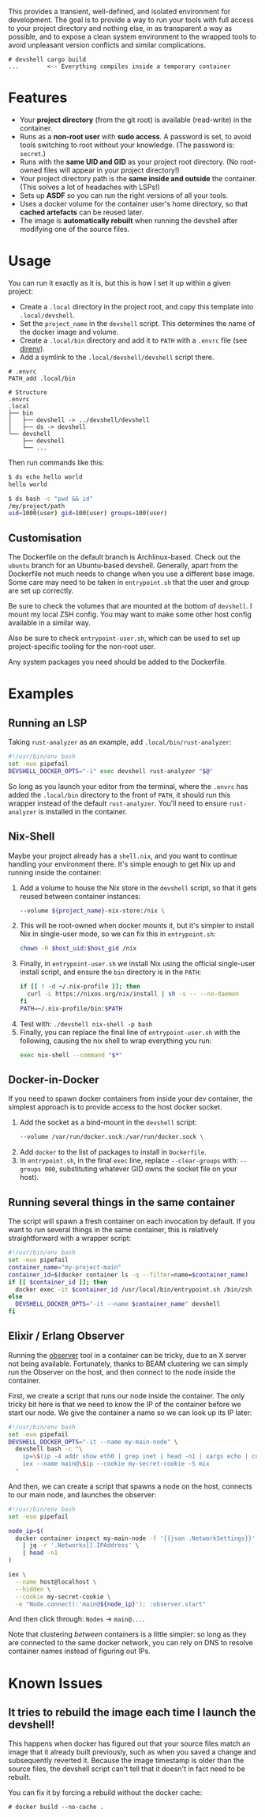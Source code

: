 This provides a transient, well-defined, and isolated environment for
development. The goal is to provide a way to run your tools with full access to
your project directory and nothing else, in as transparent a way as possible,
and to expose a clean system environment to the wrapped tools to avoid
unpleasant version conflicts and similar complications.

```
# devshell cargo build
...        <-- Everything compiles inside a temporary container
```

# Features

* Your **project directory** (from the git root) is available (read-write) in
  the container.
* Runs as a **non-root user** with **sudo access**. A password is set, to avoid
  tools switching to root without your knowledge. (The password is: `secret`.)
* Runs with the **same UID and GID** as your project root directory. (No
  root-owned files will appear in your project directory!)
* Your project directory path is the **same inside and outside** the container.
  (This solves a lot of headaches with LSPs!)
* Sets up **ASDF** so you can run the right versions of all your tools.
* Uses a docker volume for the container user's home directory, so that **cached
  artefacts** can be reused later.
* The image is **automatically rebuilt** when running the devshell after modifying
  one of the source files.

# Usage

You can run it exactly as it is, but this is how I set it up within a given
project:

* Create a `.local` directory in the project root, and copy this template into
  `.local/devshell`.
* Set the `project_name` in the `devshell` script. This determines the name of
  the docker image and volume.
* Create a `.local/bin` directory and add it to `PATH` with a `.envrc`
  file (see [direnv](https://direnv.net/)).
* Add a symlink to the `.local/devshell/devshell` script there.

```
# .envrc
PATH_add .local/bin
```

```
# Structure
.envrc
.local
├── bin
│   ├── devshell -> ../devshell/devshell
│   ├── ds -> devshell
└── devshell
    ├── devshell
    └── ...
```

Then run commands like this:

```bash
$ ds echo hello world
hello world

$ ds bash -c "pwd && id"
/my/project/path
uid=1000(user) gid=100(user) groups=100(user)
```

## Customisation

The Dockerfile on the default branch is Archlinux-based. Check out the `ubuntu`
branch for an Ubuntu-based devshell. Generally, apart from the Dockerfile not
much needs to change when you use a different base image. Some care may need to
be taken in `entrypoint.sh` that the user and group are set up correctly.

Be sure to check the volumes that are mounted at the bottom of `devshell`. I
mount my local ZSH config. You may want to make some other host config available
in a similar way.

Also be sure to check `entrypoint-user.sh`, which can be used to set up
project-specific tooling for the non-root user.

Any system packages you need should be added to the Dockerfile.

# Examples

## Running an LSP

Taking `rust-analyzer` as an example, add `.local/bin/rust-analyzer`:

```bash
#!/usr/bin/env bash
set -euo pipefail
DEVSHELL_DOCKER_OPTS="-i" exec devshell rust-analyzer "$@"
```

So long as you launch your editor from the terminal, where the `.envrc`
has added the `.local/bin` directory to the front of `PATH`, it should run
this wrapper instead of the default `rust-analyzer`. You'll need to ensure
`rust-analyzer` is installed in the container.

## Nix-Shell

Maybe your project already has a `shell.nix`, and you want to continue handling
your environment there. It's simple enough to get Nix up and running inside the
container:

1. Add a volume to house the Nix store in the `devshell` script, so that it
   gets reused between container instances:
    ```bash
    --volume ${project_name}-nix-store:/nix \
    ```
2. This will be root-owned when docker mounts it, but it's simpler to install
   Nix in single-user mode, so we can fix this in `entrypoint.sh`:
   ```bash
   chown -R $host_uid:$host_gid /nix
   ```
3. Finally, in `entrypoint-user.sh` we install Nix using the official
   single-user install script, and ensure the `bin` directory is in the `PATH`:
   ```bash
   if [[ ! -d ~/.nix-profile ]]; then
     curl -L https://nixos.org/nix/install | sh -s -- --no-daemon
   fi
   PATH=~/.nix-profile/bin:$PATH
   ```
4. Test with: `./devshell nix-shell -p bash`
5. Finally, you can replace the final line of `entrypoint-user.sh` with the
   following, causing the nix shell to wrap everything you run:
    ```bash
    exec nix-shell --command "$*"
    ```

## Docker-in-Docker

If you need to spawn docker containers from inside your dev container, the
simplest approach is to provide access to the host docker socket.

1. Add the socket as a bind-mount in the `devshell` script:
    ```bash
    --volume /var/run/docker.sock:/var/run/docker.sock \
    ```
2. Add `docker` to the list of packages to install in `Dockerfile`.
3. In `entrypoint.sh`, in the final `exec` line, replace `--clear-groups` with:
   `--groups 000`, substituting whatever GID owns the socket file on your host).

## Running several things in the same container

The script will spawn a fresh container on each invocation by default. If you
want to run several things in the same container, this is relatively
straightforward with a wrapper script:

```bash
#!/usr/bin/env bash
set -euo pipefail
container_name="my-project-main"
container_id=$(docker container ls -q --filter=name=$container_name)
if [[ $container_id ]]; then
  docker exec -it $container_id /usr/local/bin/entrypoint.sh /bin/zsh
else
  DEVSHELL_DOCKER_OPTS="-it --name $container_name" devshell
fi
```

## Elixir / Erlang Observer

Running the [observer](https://www.erlang.org/doc/apps/observer/observer_ug)
tool in a container can be tricky, due to an X server not being available.
Fortunately, thanks to BEAM clustering we can simply run the Observer on the
host, and then connect to the node inside the container.

First, we create a script that runs our node inside the container. The only
tricky bit here is that we need to know the IP of the container before we start
our node. We give the container a name so we can look up its IP later:

```bash
#!/usr/bin/env bash
set -euo pipefail
DEVSHELL_DOCKER_OPTS="-it --name my-main-node" \
  devshell bash -c "\
    ip=\$(ip -4 addr show eth0 | grep inet | head -n1 | xargs echo | cut -d' ' -f2 | cut -d/ -f1);
    iex --name main@\$ip --cookie my-secret-cookie -S mix
  "
```

And then, we can create a script that spawns a node on the host, connects to our
main node, and launches the observer:

```bash
#!/usr/bin/env bash
set -euo pipefail

node_ip=$(
  docker container inspect my-main-node -f '{{json .NetworkSettings}}' \
    | jq -r '.Networks[].IPAddress' \
    | head -n1
)

iex \
  --name host@localhost \
  --hidden \
  --cookie my-secret-cookie \
  -e "Node.connect(:'main@${node_ip}'); :observer.start"
```

And then click through: `Nodes` -> `main@...`.

Note that clustering _between_ containers is a little simpler: so long as they are
connected to the same docker network, you can rely on DNS to resolve container
names instead of figuring out IPs.

# Known Issues

## It tries to rebuild the image each time I launch the devshell!

This happens when docker has figured out that your source files match an image
that it already built previously, such as when you saved a change and
subsequently reverted it. Because the image timestamp is older than the source
files, the devshell script can't tell that it doesn't in fact need to be
rebuilt.

You can fix it by forcing a rebuild without the docker cache:

```
# docker build --no-cache .
```
